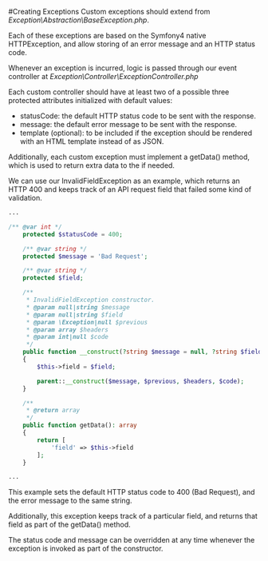 #Creating Exceptions
Custom exceptions should extend from _Exception\Abstraction\BaseException.php_.

Each of these exceptions are based on the Symfony4 native HTTPException, and allow storing of an error message and an 
HTTP status code.

Whenever an exception is incurred, logic is passed through our event controller at 
_Exception\Controller\ExceptionController.php_

Each custom controller should have at least two of a possible three protected attributes initialized with default 
values:

* statusCode: the default HTTP status code to be sent with the response.
* message: the default error message to be sent with the response.
* template (optional): to be included if the exception should be rendered with an HTML template instead of as JSON.

Additionally, each custom exception must implement a getData() method, which is used to return extra data to the
if needed.

We can use our InvalidFieldException as an example, which returns an HTTP 400 and keeps track of an API request field 
that failed some kind of validation.

```php
...

/** @var int */
    protected $statusCode = 400;

    /** @var string */
    protected $message = 'Bad Request';

    /** @var string */
    protected $field;

    /**
     * InvalidFieldException constructor.
     * @param null|string $message
     * @param null|string $field
     * @param \Exception|null $previous
     * @param array $headers
     * @param int|null $code
     */
    public function __construct(?string $message = null, ?string $field = null, ?\Exception $previous = null, array $headers = array(), ?int $code = 0)
    {
        $this->field = $field;

        parent::__construct($message, $previous, $headers, $code);
    }

    /**
     * @return array
     */
    public function getData(): array
    {
        return [
            'field' => $this->field
        ];
    }

...
```
This example sets the default HTTP status code to 400 (Bad Request), and the error message to the same string.

Additionally, this exception keeps track of a particular field, and returns that field as part of the getData() method.

The status code and message can be overridden at any time whenever the exception is invoked as part of the constructor.